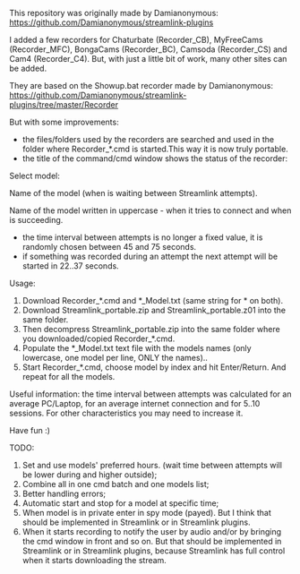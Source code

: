 This repository was originally made by Damianonymous:
https://github.com/Damianonymous/streamlink-plugins

I added a few recorders for Chaturbate (Recorder_CB), MyFreeCams (Recorder_MFC), BongaCams (Recorder_BC), Camsoda (Recorder_CS) and Cam4 (Recorder_C4).
But, with just a little bit of work, many other sites can be added.

They are based on the Showup.bat recorder made by Damianonymous:
https://github.com/Damianonymous/streamlink-plugins/tree/master/Recorder

But with some improvements:
- the files/folders used by the recorders are searched and used in the folder where Recorder_*.cmd is started.This way it is now truly portable.
- the title of the command/cmd window shows the status of the recorder:

Select model:

Name of the model (when is waiting between Streamlink attempts).

Name of the model written in uppercase - when it tries to connect and when is succeeding.
- the time interval between attempts is no longer a fixed value, it is randomly chosen between 45 and 75 seconds.
- if something was recorded during an attempt the next attempt will be started in 22..37 seconds.

Usage:

1. Download Recorder_\*.cmd and \*\_Model.txt (same string for \* on both).
2. Download Streamlink_portable.zip and Streamlink_portable.z01 into the same folder.
3. Then decompress Streamlink_portable.zip into the same folder where you downloaded/copied Recorder_*.cmd.
4. Populate the \*\_Model.txt text file with the models names (only lowercase, one model per line, ONLY the names)..
5. Start Recorder_\*.cmd, choose model by index and hit Enter/Return. And repeat for all the models.

Useful information: the time interval between attempts was calculated for an average PC/Laptop, for an average internet connection and for 5..10 sessions.
For other characteristics you may need to increase it.

Have fun :)

TODO:
1. Set and use models' preferred hours. (wait time between attempts will be lower during and higher outside);
2. Combine all in one cmd batch and one models list;
3. Better handling errors;
4. Automatic start and stop for a model at specific time;
5. When model is in private enter in spy mode (payed).  But I think that should be implemented in Streamlink or in Streamlink plugins.
6. When it starts recording to notify the user by audio and/or by bringing the cmd window in front and so on. But that should be implemented in Streamlink or in Streamlink plugins, because Streamlink has full control when it starts downloading the stream.

